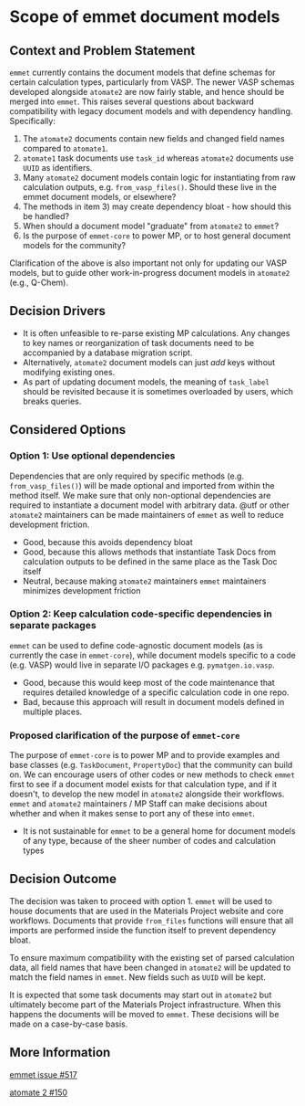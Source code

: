 # Scope of emmet document models

## Context and Problem Statement

`emmet` currently contains the document models that define schemas for certain
calculation types, particularly from VASP. The newer VASP schemas developed
alongside `atomate2` are now fairly stable, and hence should be merged into 
`emmet`. This raises several questions about backward compatibility with legacy
document models and with dependency handling. Specifically:

1. The `atomate2` documents contain new fields and changed field names compared
   to `atomate1`.
2. `atomate1` task documents use `task_id` whereas `atomate2` documents use
   `UUID` as identifiers.
3. Many `atomate2` document models contain logic for instantiating from raw
   calculation outputs, e.g. `from_vasp_files()`. Should these live in the emmet
   document models, or elsewhere?
4. The methods in item 3) may create dependency bloat - how should this be
   handled?
5. When should a document model "graduate" from `atomate2` to `emmet`?
6. Is the purpose of `emmet-core` to power MP, or to host general document 
   models for the community?

Clarification of the above is also important not only for updating our VASP
models, but to guide other work-in-progress document models in `atomate2` (e.g.,
Q-Chem).

## Decision Drivers

- It is often unfeasible to re-parse existing MP calculations. Any changes to 
  key names or reorganization of task documents need to be accompanied by a
  database migration script.
- Alternatively, `atomate2` document models can just *add* keys without
  modifying existing ones. 
- As part of updating document models, the meaning of `task_label` should be
  revisited because it is sometimes overloaded by users, which breaks queries.

## Considered Options

### Option 1: Use optional dependencies

Dependencies that are only required by specific methods (e.g. 
`from_vasp_files()`) will be made optional and imported from within the method
itself. We make sure that only non-optional dependencies are required to
instantiate a document model with arbitrary data. @utf or other `atomate2`
maintainers can be made maintainers of `emmet` as well to reduce development
friction.

- Good, because this avoids dependency bloat
- Good, because this allows methods that instantiate Task Docs from calculation
  outputs to be defined in the same place as the Task Doc itself
- Neutral, because making `atomate2` maintainers `emmet` maintainers minimizes
  development friction

### Option 2: Keep calculation code-specific dependencies in separate packages

`emmet` can be used to define code-agnostic document models (as is currently the
case in `emmet-core`), while document models specific to a code (e.g. VASP)
would live in separate I/O packages e.g. `pymatgen.io.vasp`. 

- Good, because this would keep most of the code maintenance that requires
  detailed knowledge of a specific calculation code in one repo. 
- Bad, because this approach will result in document models defined in multiple
  places.

### Proposed clarification of the purpose of `emmet-core`

The purpose of `emmet-core` is to power MP and to provide examples and base
classes (e.g. `TaskDocument`, `PropertyDoc`) that the community can build on. We
can encourage users of other codes or new methods to check `emmet` first to see
if a document model exists for that calculation type, and if it doesn't, to
develop the new model in `atomate2` alongside their workflows. `emmet` and
`atomate2` maintainers / MP Staff can make decisions about whether and when
it makes sense to port any of these into `emmet`.

- It is not sustainable for `emmet` to be a general home for document models of
  any type, because of the sheer number of codes and calculation types

## Decision Outcome

The decision was taken to proceed with option 1. `emmet` will be used to house
documents that are used in the Materials Project website and core workflows.
Documents that provide `from_files` functions will ensure that all imports are
performed inside the function itself to prevent dependency bloat.

To ensure maximum compatibility with the existing set of parsed calculation
data, all field names that have been changed in `atomate2` will be updated to
match the field names in `emmet`. New fields such as `UUID` will be kept.

It is expected that some task documents may start out in `atomate2` but 
ultimately become part of the Materials Project infrastructure. When this
happens the documents will be moved to `emmet`. These decisions will be made on
a case-by-case basis.

## More Information

[emmet issue #517](https://github.com/materialsproject/emmet/issues/517)

[atomate 2 #150](https://github.com/materialsproject/atomate2/issues/150)
